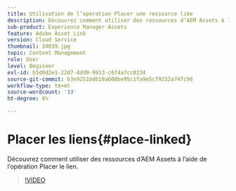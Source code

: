 ```yaml
---
title: Utilisation de l’opération Placer une ressource liée
description: Découvrez comment utiliser des ressources d’AEM Assets à l’aide de l’opération Placer le lien.
sub-product: Experience Manager Assets
feature: Adobe Asset Link
version: Cloud Service
thumbnail: 34839.jpg
topic: Content Management
role: User
level: Beginner
exl-id: b5d0d2e1-22d7-4dd9-9913-c6f4a7cc0234
source-git-commit: b3e9251bdb18a008be95c1fa9e5c79252a74fc98
workflow-type: tm+mt
source-wordcount: '33'
ht-degree: 0%

---
```


# Placer les liens{#place-linked}

Découvrez comment utiliser des ressources d’AEM Assets à l’aide de l’opération Placer le lien.

>[!VIDEO](https://video.tv.adobe.com/v/34839?quality=12&learn=on)
